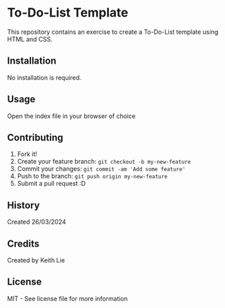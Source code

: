 # To-Do-List Template
This repository contains an exercise to create a To-Do-List template using HTML and CSS.

## Installation
No installation is required.

## Usage
Open the index file in your browser of choice

## Contributing
1. Fork it!
2. Create your feature branch: `git checkout -b my-new-feature`
3. Commit your changes: `git commit -am 'Add some feature'`
4. Push to the branch: `git push origin my-new-feature`
5. Submit a pull request :D

## History
Created 26/03/2024

## Credits
Created by Keith Lie

## License
MIT - See license file for more information
